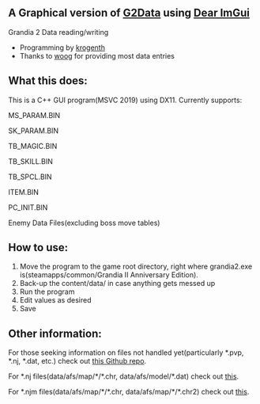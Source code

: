 ## A Graphical version of [G2Data](https://github.com/krogenth/G2Data) using [Dear ImGui](https://github.com/ocornut/imgui)

Grandia 2 Data reading/writing
 - Programming by [krogenth](http://steamcommunity.com/profiles/76561198163774445)
 - Thanks to [woog](http://steamcommunity.com/profiles/76561198008094982/) for providing most data entries

## What this does:

This is a C++ GUI program(MSVC 2019) using DX11. Currently supports:

MS_PARAM.BIN

SK_PARAM.BIN

TB_MAGIC.BIN

TB_SKILL.BIN

TB_SPCL.BIN

ITEM.BIN

PC_INIT.BIN

Enemy Data Files(excluding boss move tables)

## How to use:

1. Move the program to the game root directory, right where grandia2.exe is(steamapps/common/Grandia II Anniversary Edition).
2. Back-up the content/data/ in case anything gets messed up
3. Run the program
4. Edit values as desired
5. Save

## Other information:
	
For those seeking information on files not handled yet(particularly \*.pvp, \*.nj, \*.dat, etc.) check out [this Github repo](https://github.com/bogglez/Ninja-Lib/tree/master/documentation).

For \*.nj files(data/afs/map/\*/\*.chr, data/afs/model/\*.dat) check out [this](http://sharnoth.com/psodevwiki/format/nj).

For \*.njm files(data/afs/map/\*/\*.chr, data/afs/map/\*/\*.chr2) check out [this](http://sharnoth.com/psodevwiki/dreamcast/njm).
